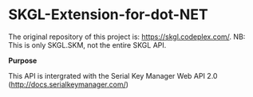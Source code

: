 # SKGL-Extension-for-dot-NET

The original repository of this project is: https://skgl.codeplex.com/.
NB: This is only SKGL.SKM, not the entire SKGL API.

**Purpose**

This API is intergrated with the Serial Key Manager Web API 2.0 (http://docs.serialkeymanager.com/)
